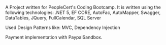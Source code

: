 A Project written for PeopleCert's Coding Bootcamp.
It is written using the following technologies:
.NET 5, EF CORE, AutoFac, AutoMapper, Swagger, DataTables, JQuery, FullCalendar, SQL Server

Used Design Patterns like:
MVC, Dependency Injection

Payment implementation with PaypalSandbox.
